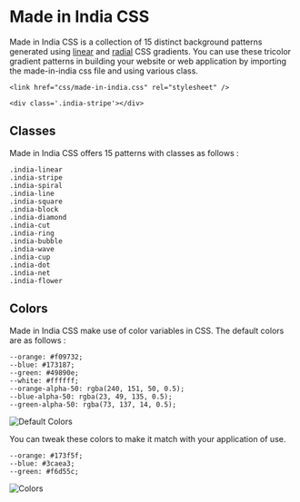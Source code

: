 # Made in India CSS

Made in India CSS is a collection of 15 distinct background patterns generated using [linear](https://developer.mozilla.org/en-US/docs/Web/CSS/linear-gradient) and [radial](https://developer.mozilla.org/en-US/docs/Web/CSS/radial-gradient) CSS gradients. 
You can use these tricolor gradient patterns in building your website or web application by importing the made-in-india css file and using various class.

```<link href="css/made-in-india.css" rel="stylesheet" />```

```<div class='.india-stripe'></div>```

## Classes
Made in India CSS offers 15 patterns with classes as follows : 
```
.india-linear
.india-stripe
.india-spiral
.india-line
.india-square
.india-block
.india-diamond
.india-cut
.india-ring
.india-bubble
.india-wave
.india-cup
.india-dot
.india-net
.india-flower
```

## Colors
Made in India CSS make use of color variables in CSS. The default colors are as follows : 

```
--orange: #f09732;
--blue: #173187;
--green: #49890e;
--white: #ffffff;
--orange-alpha-50: rgba(240, 151, 50, 0.5);
--blue-alpha-50: rgba(23, 49, 135, 0.5);
--green-alpha-50: rgba(73, 137, 14, 0.5);
```

![Default Colors](https://github.com/nishantpainter/made-in-india-css/blob/master/img/default.png "Default Colors")

You can tweak these colors to make it match with your application of use.
```
--orange: #173f5f;
--blue: #3caea3;
--green: #f6d55c;
```

![Colors](https://github.com/nishantpainter/made-in-india-css/blob/master/img/color.png "Colors")


